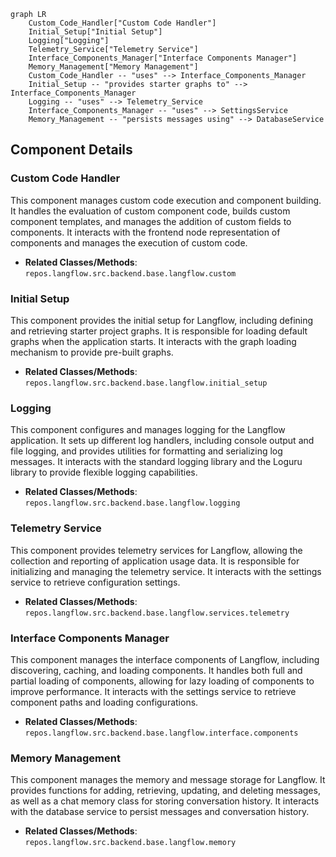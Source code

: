 ```mermaid
graph LR
    Custom_Code_Handler["Custom Code Handler"]
    Initial_Setup["Initial Setup"]
    Logging["Logging"]
    Telemetry_Service["Telemetry Service"]
    Interface_Components_Manager["Interface Components Manager"]
    Memory_Management["Memory Management"]
    Custom_Code_Handler -- "uses" --> Interface_Components_Manager
    Initial_Setup -- "provides starter graphs to" --> Interface_Components_Manager
    Logging -- "uses" --> Telemetry_Service
    Interface_Components_Manager -- "uses" --> SettingsService
    Memory_Management -- "persists messages using" --> DatabaseService
```

## Component Details

### Custom Code Handler
This component manages custom code execution and component building. It handles the evaluation of custom component code, builds custom component templates, and manages the addition of custom fields to components. It interacts with the frontend node representation of components and manages the execution of custom code.
- **Related Classes/Methods**: `repos.langflow.src.backend.base.langflow.custom`

### Initial Setup
This component provides the initial setup for Langflow, including defining and retrieving starter project graphs. It is responsible for loading default graphs when the application starts. It interacts with the graph loading mechanism to provide pre-built graphs.
- **Related Classes/Methods**: `repos.langflow.src.backend.base.langflow.initial_setup`

### Logging
This component configures and manages logging for the Langflow application. It sets up different log handlers, including console output and file logging, and provides utilities for formatting and serializing log messages. It interacts with the standard logging library and the Loguru library to provide flexible logging capabilities.
- **Related Classes/Methods**: `repos.langflow.src.backend.base.langflow.logging`

### Telemetry Service
This component provides telemetry services for Langflow, allowing the collection and reporting of application usage data. It is responsible for initializing and managing the telemetry service. It interacts with the settings service to retrieve configuration settings.
- **Related Classes/Methods**: `repos.langflow.src.backend.base.langflow.services.telemetry`

### Interface Components Manager
This component manages the interface components of Langflow, including discovering, caching, and loading components. It handles both full and partial loading of components, allowing for lazy loading of components to improve performance. It interacts with the settings service to retrieve component paths and loading configurations.
- **Related Classes/Methods**: `repos.langflow.src.backend.base.langflow.interface.components`

### Memory Management
This component manages the memory and message storage for Langflow. It provides functions for adding, retrieving, updating, and deleting messages, as well as a chat memory class for storing conversation history. It interacts with the database service to persist messages and conversation history.
- **Related Classes/Methods**: `repos.langflow.src.backend.base.langflow.memory`
